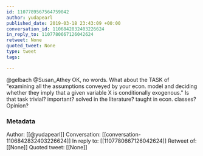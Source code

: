 ```yaml
---
id: 1107789567564759042
author: yudapearl
published_date: 2019-03-18 23:43:09 +00:00
conversation_id: 1106842832403226624
in_reply_to: 1107780667126042624
retweet: None
quoted_tweet: None
type: tweet
tags:

---
```


@gelbach @Susan_Athey OK, no words. What about the TASK of "examining all the assumptions conveyed by your econ. model and deciding whether they imply that a given variable X is conditionally exogenous." Is that task trivial? important? solved in the literature? taught in econ. classes? Opinion?

### Metadata

Author: [[@yudapearl]]
Conversation: [[conversation-1106842832403226624]]
In reply to: [[1107780667126042624]]
Retweet of: [[None]]
Quoted tweet: [[None]]
